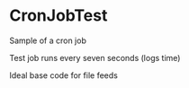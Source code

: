 CronJobTest
===========

Sample of a cron job

Test job runs every seven seconds (logs time)

Ideal base code for file feeds
